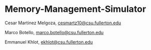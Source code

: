 # Memory-Management-Simulator

Cesar Martinez Melgoza, cesmartz10@csu.fullerton.edu

Marco Botello, marco.botello@csu.fullerton.edu

Emmanuel Khlot, ekhlot@csu.fullerton.edu
